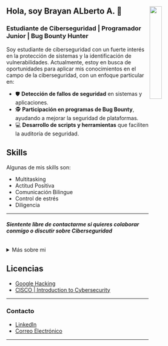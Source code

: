 <h2>

<img align="right" src="https://media.licdn.com/dms/image/v2/D4E03AQHQYw5xLiYh9A/profile-displayphoto-shrink_800_800/profile-displayphoto-shrink_800_800/0/1689976987838?e=1735171200&v=beta&t=tbi0tVd-fq8x0osrHTh-4CMLRcw9UFE8kP4vHSnCL8I" width="25%">

 Hola, soy Brayan ALberto A. 👋 
 
 </h2>

### Estudiante de Ciberseguridad | Programador Junior | Bug Bounty Hunter

Soy estudiante de ciberseguridad con un fuerte interés en la protección de sistemas y la identificación de vulnerabilidades. Actualmente, estoy en busca de oportunidades para aplicar mis conocimientos en el campo de la ciberseguridad, con un enfoque particular en:

- 🛡️ **Detección de fallos de seguridad** en sistemas y aplicaciones.
- 🕵️ **Participación en programas de Bug Bounty**, ayudando a mejorar la seguridad de plataformas.
- 💻 **Desarrollo de scripts y herramientas** que faciliten la auditoría de seguridad.

## Skills

Algunas de mis skills son:

- Multitasking
- Actitud Positiva
- Comunicación Bilingue
- Control de estrés
- Diligencia

---

###### ***Sientente libre de contactarme si quieres colaborar conmigo o discutir sobre Ciberseguridad***


<details>
        <summary> Más sobre mi </summary>

  (Se planea agregar cosas sobre el.) 


</details>

## Licencias

- [Google Hacking](https://www.udemy.com/certificate/UC-cfe665c4-29e5-4de9-91b1-6c076118a15f/) 
- [CISCO | Introduction to Cybersecurity](https://www.credly.com/badges/d34fbd4f-bab5-4925-9905-23c619aef7f7/linked_in_profile)

---

### Contacto

- [LinkedIn](https://www.linkedin.com/in/baguilar25/)
- [Correo Electrónico](mailto:alex@example.com)


---
